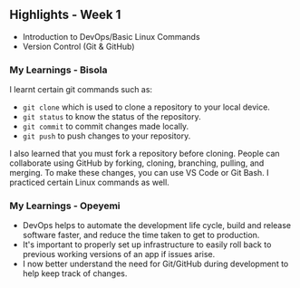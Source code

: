 ## Highlights - Week 1

- Introduction to DevOps/Basic Linux Commands
- Version Control (Git & GitHub)

### My Learnings - Bisola
I learnt certain git commands such as:
- `git clone` which is used to clone a repository to your local device.
- `git status` to know the status of the repository.
- `git commit` to commit changes made locally.
- `git push` to push changes to your repository.

I also learned that you must fork a repository before cloning. People can collaborate using GitHub by forking, cloning, branching, pulling, and merging. To make these changes, you can use VS Code or Git Bash. I practiced certain Linux commands as well.

### My Learnings - Opeyemi

- DevOps helps to automate the development life cycle, build and release software faster, and reduce the time taken to get to production.
- It's important to properly set up infrastructure to easily roll back to previous working versions of an app if issues arise.
- I now better understand the need for Git/GitHub during development to help keep track of changes.
